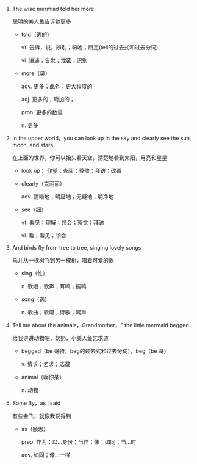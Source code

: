 1. The wise mermiad told her more.

    聪明的美人鱼告诉她更多

    - told（透的）

        vt. 告诉，说，辨别；吩咐；断定(tell的过去式和过去分词)

        vi. 讲述；告发；泄密；识别
    
    - more（莫）

        adv. 更多；此外；更大程度的

        adj. 更多的；附加的；

        pron. 更多的数量

        n. 更多

2. In the upper world，you can look up in the sky and clearly see the sun, moon, and stars

    在上面的世界，你可以抬头看天空，清楚地看到太阳，月亮和星星

    - look up： 仰望；查阅；尊敬；拜访；改善

    - clearly（克丽丽）

        adv. 清晰地；明显地；无疑地；明净地

    - see（细）

        vt. 看见；理解；领会；察觉；拜访

        vi. 看；看见；领会

3. And birds fly from tree to tree, singing lovely songs

    鸟儿从一棵树飞到另一棵树，唱着可爱的歌

    - sing（性）

        n. 歌唱；歌声；耳鸣；振鸣

    - song（送）

        n. 歌曲；歌唱；诗歌；鸣声

4. Tell me about the animals，Grandmother，" the little mermaid begged

    给我讲讲动物吧，奶奶，小美人鱼乞求道

    - begged（be 哥特，beg的过去式和过去分词），beg（be 哥）

        v. 请求；乞求；逃避
    
     - animal（啊你某）

        n. 动物

5. Some fly，as i said

    有些会飞，就像我说得到

    - as（额思）

        prep. 作为；以...身份；当作；像；如同；当...时

        adv. 如同；像...一样


